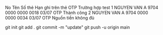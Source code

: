 No	Tên	            Số thẻ	            Hạn ghi trên thẻ	      OTP	      Trường hợp test
1	NGUYEN VAN A	9704 0000 0000 0018	03/07	                  OTP	      Thành công
2	NGUYEN VAN A	9704 0000 0000 0034	03/07	                  OTP	      Nguồn tiền không đủ

git init
git add .
git commit -m "update"
git push -u origin main